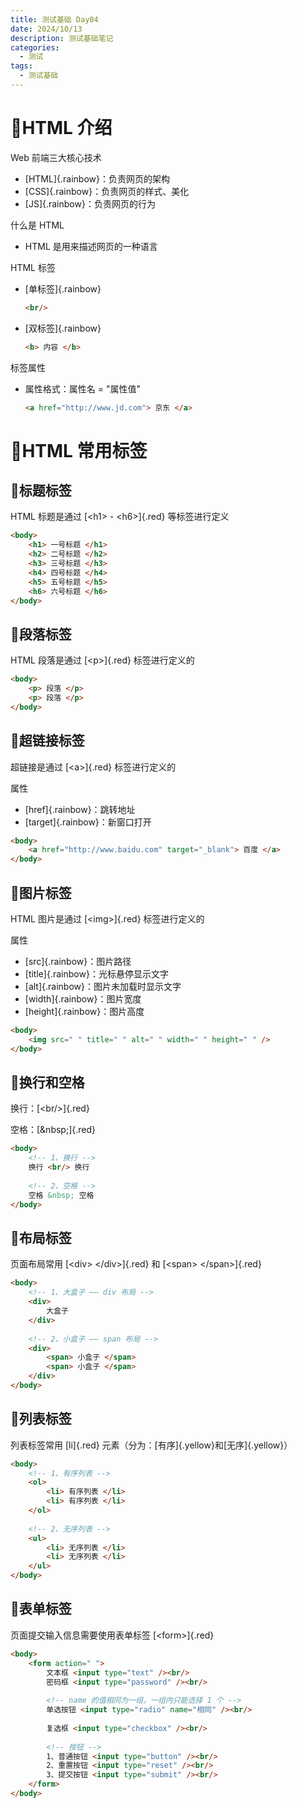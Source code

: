 ```yaml
---
title: 测试基础 Day04
date: 2024/10/13
description: 测试基础笔记
categories: 
  - 测试
tags: 
  - 测试基础
---
```


# :hibiscus:HTML 介绍

Web 前端三大核心技术

- [HTML]{.rainbow}：负责网页的架构
- [CSS]{.rainbow}：负责网页的样式、美化
- [JS]{.rainbow}：负责网页的行为

什么是 HTML

- HTML 是用来描述网页的一种语言

HTML 标签

- [单标签]{.rainbow}

  ```html 单标签
  <br/>
  ```

- [双标签]{.rainbow}

  ```html 双标签
  <b> 内容 </b>
  ```

标签属性

- 属性格式：属性名 = "属性值" 

  ```html 标签属性
  <a href="http://www.jd.com"> 京东 </a>
  ```

# :hibiscus:HTML 常用标签

## :seedling:标题标签

HTML 标题是通过 [\<h1> \- \<h6>]{.red} 等标签进行定义

```html 标题标签
<body>
    <h1> 一号标题 </h1>
    <h2> 二号标题 </h2>
    <h3> 三号标题 </h3>
    <h4> 四号标题 </h4>
    <h5> 五号标题 </h5>
    <h6> 六号标题 </h6>
</body>
```

## :seedling:段落标签

HTML 段落是通过 [\<p>]{.red} 标签进行定义的

```html 段落标签
<body>
    <p> 段落 </p>  
    <p> 段落 </p>
</body>
```

## :seedling:超链接标签

超链接是通过 [\<a>]{.red} 标签进行定义的

属性

- [href]{.rainbow}：跳转地址
- [target]{.rainbow}：新窗口打开

```html 超链接标签
<body>
    <a href="http://www.baidu.com" target="_blank"> 百度 </a>
</body>
```

## :seedling:图片标签

HTML 图片是通过 [\<img>]{.red} 标签进行定义的

属性

- [src]{.rainbow}：图片路径
- [title]{.rainbow}：光标悬停显示文字
- [alt]{.rainbow}：图片未加载时显示文字
- [width]{.rainbow}：图片宽度
- [height]{.rainbow}：图片高度

```html 图片标签
<body>
    <img src=" " title=" " alt=" " width=" " height=" " />
</body>
```

## :seedling:换行和空格

换行：[\<br/>]{.red}

空格：[\&nbsp;]{.red}

```html 换行和空格
<body>
    <!-- 1、换行 -->
    换行 <br/> 换行
    
    <!-- 2、空格 -->
    空格 &nbsp; 空格
</body>
```

## :seedling:布局标签

页面布局常用 [\<div> \</div>]{.red} 和 [\<span> \</span>]{.red}

```html 布局标签
<body>
    <!-- 1、大盒子 —— div 布局 -->
    <div>
        大盒子
    </div>
    
    <!-- 2、小盒子 —— span 布局 -->
    <div>
        <span> 小盒子 </span>
        <span> 小盒子 </span>
    </div>
</body>
```

## :seedling:列表标签

列表标签常用 [li]{.red} 元素（分为：[有序]{.yellow}和[无序]{.yellow}）

```html 列表标签
<body>
    <!-- 1、有序列表 -->
    <ol>
        <li> 有序列表 </li>
        <li> 有序列表 </li>
    </ol>
    
    <!-- 2、无序列表 -->
    <ul>
        <li> 无序列表 </li>
        <li> 无序列表 </li>
    </ul>
</body>
```

## :seedling:表单标签

页面提交输入信息需要使用表单标签 [\<form>]{.red}

```html 表单标签
<body>
    <form action=" ">
        文本框 <input type="text" /><br/>
        密码框 <input type="password" /><br/>
        
        <!-- name 的值相同为一组，一组内只能选择 1 个 -->
        单选按钮 <input type="radio" name="相同" /><br/>
        
        复选框 <input type="checkbox" /><br/>
        
        <!-- 按钮 -->
        1、普通按钮 <input type="button" /><br/>
        2、重置按钮 <input type="reset" /><br/>
        3、提交按钮 <input type="submit" /><br/>
    </form>
</body>
```